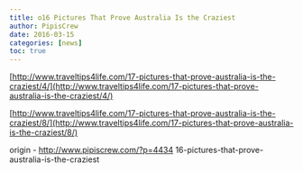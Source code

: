 ```yaml
---
title: o16 Pictures That Prove Australia Is the Craziest
author: PipisCrew
date: 2016-03-15
categories: [news]
toc: true
---
```


[http://www.traveltips4life.com/17-pictures-that-prove-australia-is-the-craziest/4/](http://www.traveltips4life.com/17-pictures-that-prove-australia-is-the-craziest/4/)

[http://www.traveltips4life.com/17-pictures-that-prove-australia-is-the-craziest/8/](http://www.traveltips4life.com/17-pictures-that-prove-australia-is-the-craziest/8/)

origin - http://www.pipiscrew.com/?p=4434 16-pictures-that-prove-australia-is-the-craziest